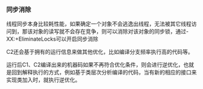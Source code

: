 ### 同步消除

线程同步本身比较耗性能，如果确定一个对象不会逃逸出线程，无法被其它线程访问到，那该对象的读写就不会存在竞争，则可以消除对该对象的同步锁，通过-XX:+EliminateLocks可以开启同步消除

C2还会基于拥有的运行信息来做其他优化，比如编译分支频率执行高的代码等。

运行后C1、C2编译出来的机器码如果不再符合优化条件，则会进行逆优化，也就是回到解释执行的方式，例如基于类层次分析编译的代码，当有新的相应的接口来实现类加入时，就执行逆优化。

